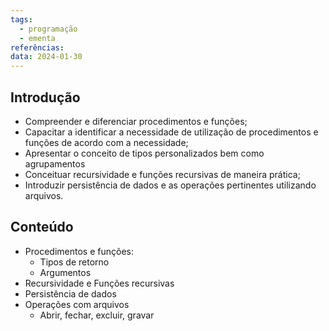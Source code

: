 ```yaml
---
tags:
  - programação
  - ementa
referências: 
data: 2024-01-30
---
```

## Introdução

- Compreender e diferenciar procedimentos e funções;
- Capacitar a identificar a necessidade de utilização de procedimentos e funções de acordo com a necessidade;
- Apresentar o conceito de tipos personalizados bem como agrupamentos
- Conceituar recursividade e funções recursivas de maneira prática;
- Introduzir persistência de dados e as operações pertinentes utilizando arquivos.

## Conteúdo

- Procedimentos e funções:
	- Tipos de retorno
	- Argumentos
- Recursividade e Funções recursivas
- Persistência de dados
- Operações com arquivos
	- Abrir, fechar, excluir, gravar

